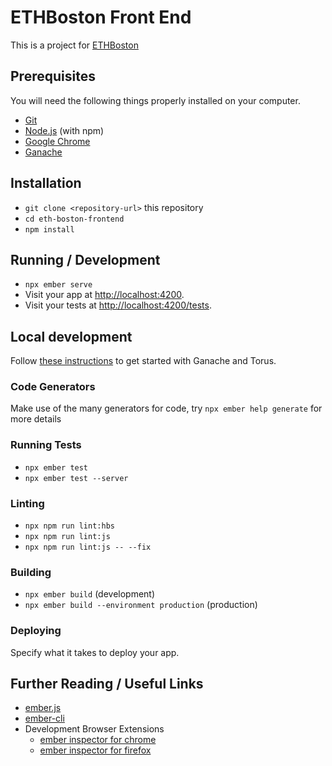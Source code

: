 # ETHBoston Front End

This is a project for [ETHBoston](https://eth.boston/)

## Prerequisites

You will need the following things properly installed on your computer.

* [Git](https://git-scm.com/)
* [Node.js](https://nodejs.org/) (with npm)
* [Google Chrome](https://google.com/chrome/)
* [Ganache](https://www.trufflesuite.com/ganache)

## Installation

* `git clone <repository-url>` this repository
* `cd eth-boston-frontend`
* `npm install`

## Running / Development

* `npx ember serve`
* Visit your app at [http://localhost:4200](http://localhost:4200).
* Visit your tests at [http://localhost:4200/tests](http://localhost:4200/tests).

## Local development

Follow [these instructions](https://docs.tor.us/developers/getting-started-with-ganache) to get started with Ganache and Torus.

### Code Generators

Make use of the many generators for code, try `npx ember help generate` for more details

### Running Tests

* `npx ember test`
* `npx ember test --server`

### Linting

* `npx npm run lint:hbs`
* `npx npm run lint:js`
* `npx npm run lint:js -- --fix`

### Building

* `npx ember build` (development)
* `npx ember build --environment production` (production)

### Deploying

Specify what it takes to deploy your app.

## Further Reading / Useful Links

* [ember.js](https://emberjs.com/)
* [ember-cli](https://ember-cli.com/)
* Development Browser Extensions
  * [ember inspector for chrome](https://chrome.google.com/webstore/detail/ember-inspector/bmdblncegkenkacieihfhpjfppoconhi)
  * [ember inspector for firefox](https://addons.mozilla.org/en-US/firefox/addon/ember-inspector/)
